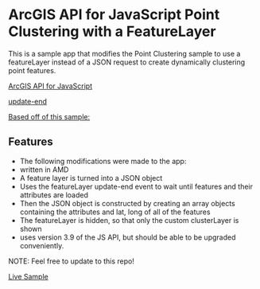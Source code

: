 # ArcGIS API for JavaScript Point Clustering with a FeatureLayer

This is a sample app that modifies the Point Clustering sample to use a featureLayer instead of a JSON request to create dynamically clustering point features.

[ArcGIS API for JavaScript](https://developers.arcgis.com/javascript/)



[update-end](https://developers.arcgis.com/javascript/jsapi/featurelayer-amd.html#event-update-end)

[Based off of this sample:](https://developers.arcgis.com/javascript/jssamples/layers_point_clustering.html)


## Features

* The following modifications were made to the app:
* written in AMD
* A feature layer is turned into a JSON object
* Uses the featureLayer update-end event to wait until features and their attributes are loaded
* Then the JSON object is constructed by creating an array objects containing the attributes and lat, long of all of the features
* The featureLayer is hidden, so that only the custom clusterLayer is shown
* uses version 3.9 of the JS API, but should be able to be upgraded conveniently.

NOTE: Feel free to update to this repo!

[Live Sample](http://esri.github.io/developer-support/web-js/3.x/point-clustering-featurelayer/index.html)
